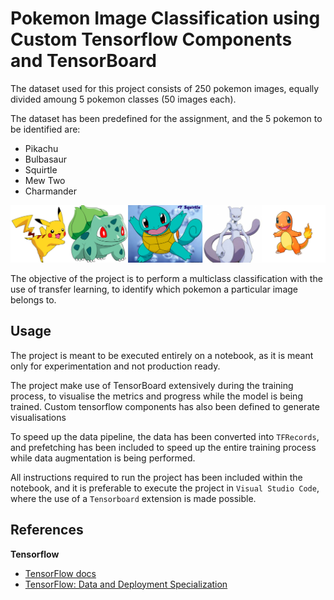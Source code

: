 # Pokemon Image Classification using Custom Tensorflow Components and TensorBoard

The dataset used for this project consists of 250 pokemon images, equally divided amoung 5 pokemon classes (50 images each). 

The dataset has been predefined for the assignment, and the 5 pokemon to be identified are:
- Pikachu
- Bulbasaur
- Squirtle
- Mew Two
- Charmander

![dataset](unrelated_imgs/dataset.png)

The objective of the project is to perform a multiclass classification with the use of transfer learning, to identify which pokemon a particular image belongs to.  


## Usage

The project is meant to be executed entirely on a notebook, as it is meant only for experimentation and not production ready.  

The project make use of TensorBoard extensively during the training process, to visualise the metrics and progress while the model is being trained. Custom tensorflow components has also been defined to generate visualisations 

To speed up the data pipeline, the data has been converted into `TFRecords`, and prefetching has been included to speed up the entire training process while data augmentation is being performed.   

All instructions required to run the project has been included within the notebook, and it is preferable to execute the project in `Visual Studio Code`, where the use of a `Tensorboard` extension is made possible.  


## References

**Tensorflow**
- [TensorFlow docs](https://www.tensorflow.org/overview)
- [TensorFlow: Data and Deployment Specialization](https://www.coursera.org/specializations/tensorflow-data-and-deployment?utm_source=gg&utm_medium=sem&utm_content=01-CatalogDSA-ML2-US&campaignid=12490862811&adgroupid=119269357576&device=c&keyword=&matchtype=&network=g&devicemodel=&adpostion=&creativeid=503940597764&hide_mobile_promo&gclid=Cj0KCQiA64GRBhCZARIsAHOLriI0wS3o5M0fDTtRHlksNo1K9lv4f_R8fibbK5EqYcF6yuN3PUDUfjcaAoTXEALw_wcB)
